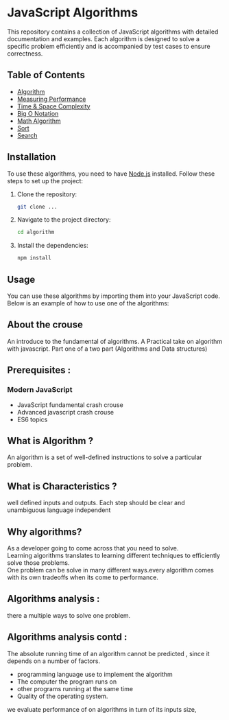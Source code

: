 # JavaScript Algorithms

This repository contains a collection of JavaScript algorithms with detailed documentation and examples. Each algorithm is designed to solve a specific problem efficiently and is accompanied by test cases to ensure correctness.

## Table of Contents

- [Algorithm](##Algorithm)
- [Measuring Performance](#Measuring-Performance)
- [Time & Space Complexity](#Time-&-SpaceComplexity)
- [Big O Notation](#Big-O-Notation)
- [Math Algorithm](#Math-Algorithms)
- [Sort](#Sort)
- [Search](#Search)

## Installation

To use these algorithms, you need to have [Node.js](https://nodejs.org/) installed. Follow these steps to set up the project:

1. Clone the repository:
   ```sh
   git clone ...
   ```
2. Navigate to the project directory:
   ```sh
   cd algorithm
   ```
3. Install the dependencies:
   ```sh
   npm install
   ```

## Usage

You can use these algorithms by importing them into your JavaScript code. Below is an example of how to use one of the algorithms:

## About the crouse

An introduce to the fundamental of algorithms.
A Practical take on algorithm with javascript.
Part one of a two part (Algorithms and Data structures)

## Prerequisites :

### Modern JavaScript

- JavaScript fundamental crash crouse
- Advanced javascript crash crouse
- ES6 topics

## What is Algorithm ?

An algorithm is a set of well-defined instructions to solve a particular problem.

## What is Characteristics ?

well defined inputs and outputs.
Each step should be clear and unambiguous language independent

## Why algorithms?

As a developer going to come across that you need to solve.</br>
Learning algorithms translates to learning different techniques to efficiently solve those problems.</br>
One problem can be solve in many different ways.every algorithm comes with its own tradeoffs when its come to performance.

## Algorithms analysis :

there a multiple ways to solve one problem.

## Algorithms analysis contd :

The absolute running time of an algorithm cannot be predicted , since it depends on a number of factors. </br>

- programming language use to implement the algorithm
- The computer the program runs on
- other programs running at the same time
- Quality of the operating system.

we evaluate performance of on algorithms in turn of its inputs size,
